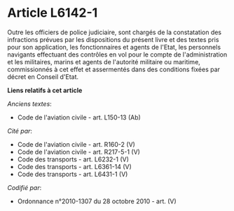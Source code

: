 # Article L6142-1

Outre les officiers de police judiciaire, sont chargés de la constatation des infractions prévues par les dispositions du
présent livre et des textes pris pour son application, les fonctionnaires et agents de l'Etat, les personnels navigants
effectuant des contrôles en vol pour le compte de l'administration et les militaires, marins et agents de l'autorité
militaire ou maritime, commissionnés à cet effet et assermentés dans des conditions fixées par décret en Conseil d'Etat.

**Liens relatifs à cet article**

_Anciens textes_:

  - Code de l'aviation civile - art. L150-13 (Ab)

_Cité par_:

  - Code de l'aviation civile - art. R160-2 (V)
  - Code de l'aviation civile - art. R217-5-1 (V)
  - Code des transports - art. L6232-1 (V)
  - Code des transports - art. L6361-14 (V)
  - Code des transports - art. L6431-1 (V)

_Codifié par_:

  - Ordonnance n°2010-1307 du 28 octobre 2010 - art. (V)
